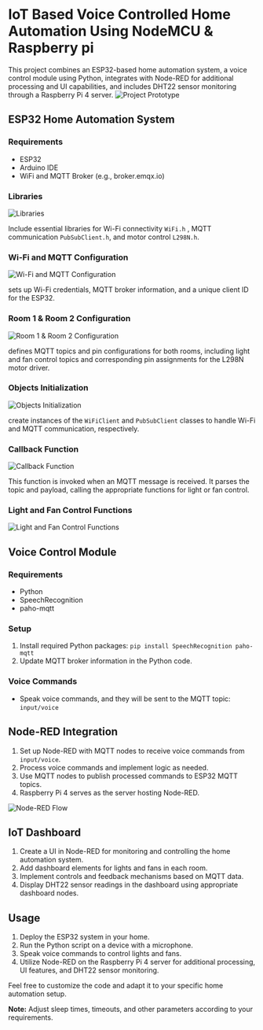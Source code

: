 # IoT Based Voice Controlled Home Automation Using NodeMCU & Raspberry pi
This project combines an ESP32-based home automation system, a voice control module using Python, integrates with Node-RED for additional processing and UI capabilities, and includes DHT22 sensor monitoring through a Raspberry Pi 4 server.
![Project Prototype](https://eu-central.storage.cloudconvert.com/tasks/cb408d4d-df23-465c-9d18-01673c4b2786/b0e7b067-f65e-4900-b5c8-787ba48048a8.webp?X-Amz-Algorithm=AWS4-HMAC-SHA256&X-Amz-Content-Sha256=UNSIGNED-PAYLOAD&X-Amz-Credential=cloudconvert-production%2F20231129%2Ffra%2Fs3%2Faws4_request&X-Amz-Date=20231129T212016Z&X-Amz-Expires=86400&X-Amz-Signature=3385e149291f3417436314d537f3a3f13d6bcd25fe0b97b3c12c8485ddf4ed86&X-Amz-SignedHeaders=host&response-content-disposition=inline%3B%20filename%3D%22b0e7b067-f65e-4900-b5c8-787ba48048a8.webp%22&response-content-type=image%2Fwebp&x-id=GetObject)
## ESP32 Home Automation System

### Requirements
- ESP32
- Arduino IDE
- WiFi and MQTT Broker (e.g., broker.emqx.io)
  
### Libraries
![Libraries](https://eu-central.storage.cloudconvert.com/tasks/c11c9ad6-8455-4f49-bd2d-ee36e4594fa0/Screenshot%20from%202023-12-03%2009-21-36.webp?X-Amz-Algorithm=AWS4-HMAC-SHA256&X-Amz-Content-Sha256=UNSIGNED-PAYLOAD&X-Amz-Credential=cloudconvert-production%2F20231203%2Ffra%2Fs3%2Faws4_request&X-Amz-Date=20231203T012250Z&X-Amz-Expires=86400&X-Amz-Signature=1dc2e61b624ad29c31f4f4116325808f617cb9c45403e2964d271702a7bbfd5d&X-Amz-SignedHeaders=host&response-content-disposition=inline%3B%20filename%3D%22Screenshot%20from%202023-12-03%2009-21-36.webp%22&response-content-type=image%2Fwebp&x-id=GetObject)

Include essential libraries for Wi-Fi connectivity `WiFi.h` , MQTT communication `PubSubClient.h`, and motor control `L298N.h`.

### Wi-Fi and MQTT Configuration
![Wi-Fi and MQTT Configuration](https://eu-central.storage.cloudconvert.com/tasks/1b08f335-0eb6-468f-9c00-2f3ef1f2adfc/Screenshot%20from%202023-12-03%2009-28-55.webp?X-Amz-Algorithm=AWS4-HMAC-SHA256&X-Amz-Content-Sha256=UNSIGNED-PAYLOAD&X-Amz-Credential=cloudconvert-production%2F20231203%2Ffra%2Fs3%2Faws4_request&X-Amz-Date=20231203T012907Z&X-Amz-Expires=86400&X-Amz-Signature=a0642e7479b665aa3789f95a2d533e4353562a82de3fde4666e63b1663d831b8&X-Amz-SignedHeaders=host&response-content-disposition=inline%3B%20filename%3D%22Screenshot%20from%202023-12-03%2009-28-55.webp%22&response-content-type=image%2Fwebp&x-id=GetObject)

sets up Wi-Fi credentials, MQTT broker information, and a unique client ID for the ESP32.

### Room 1 & Room 2 Configuration
![Room 1 & Room 2 Configuration](https://eu-central.storage.cloudconvert.com/tasks/db63e844-5de4-4db5-9bbb-fb5db2fd7e98/Screenshot%20from%202023-12-03%2009-32-16.webp?X-Amz-Algorithm=AWS4-HMAC-SHA256&X-Amz-Content-Sha256=UNSIGNED-PAYLOAD&X-Amz-Credential=cloudconvert-production%2F20231203%2Ffra%2Fs3%2Faws4_request&X-Amz-Date=20231203T013230Z&X-Amz-Expires=86400&X-Amz-Signature=148c6214b16ee55bda6c3f9b3ed23ab033ddd1bbc150858f1fae247e90770717&X-Amz-SignedHeaders=host&response-content-disposition=inline%3B%20filename%3D%22Screenshot%20from%202023-12-03%2009-32-16.webp%22&response-content-type=image%2Fwebp&x-id=GetObject)

defines MQTT topics and pin configurations for both rooms, including light and fan control topics and corresponding pin assignments for the L298N motor driver.

### Objects Initialization
![Objects Initialization](https://eu-central.storage.cloudconvert.com/tasks/9a9603b0-788e-4bf4-8b95-4336df5b0571/Screenshot%20from%202023-12-03%2009-36-34.webp?X-Amz-Algorithm=AWS4-HMAC-SHA256&X-Amz-Content-Sha256=UNSIGNED-PAYLOAD&X-Amz-Credential=cloudconvert-production%2F20231203%2Ffra%2Fs3%2Faws4_request&X-Amz-Date=20231203T013717Z&X-Amz-Expires=86400&X-Amz-Signature=df6639def8f979465c627e00e89c4096546f8bfa6913f50a0ded54f07f85c039&X-Amz-SignedHeaders=host&response-content-disposition=inline%3B%20filename%3D%22Screenshot%20from%202023-12-03%2009-36-34.webp%22&response-content-type=image%2Fwebp&x-id=GetObject)

create instances of the `WiFiClient` and `PubSubClient` classes to handle Wi-Fi and MQTT communication, respectively.

### Callback Function
![Callback Function](https://eu-central.storage.cloudconvert.com/tasks/6bd69c58-42c5-4eb2-93fc-faea591c42a5/Screenshot%20from%202023-12-03%2009-44-39.webp?X-Amz-Algorithm=AWS4-HMAC-SHA256&X-Amz-Content-Sha256=UNSIGNED-PAYLOAD&X-Amz-Credential=cloudconvert-production%2F20231203%2Ffra%2Fs3%2Faws4_request&X-Amz-Date=20231203T014450Z&X-Amz-Expires=86400&X-Amz-Signature=7ca03217259731901948c4991332d73371d54c5851c4347c9fb7d299fcc2d5a2&X-Amz-SignedHeaders=host&response-content-disposition=inline%3B%20filename%3D%22Screenshot%20from%202023-12-03%2009-44-39.webp%22&response-content-type=image%2Fwebp&x-id=GetObject)

This function is invoked when an MQTT message is received. It parses the topic and payload, calling the appropriate functions for light or fan control.

### Light and Fan Control Functions
![Light and Fan Control Functions]()

## Voice Control Module

### Requirements
- Python
- SpeechRecognition
- paho-mqtt

### Setup
1. Install required Python packages: `pip install SpeechRecognition paho-mqtt`
2. Update MQTT broker information in the Python code.

### Voice Commands
- Speak voice commands, and they will be sent to the MQTT topic: `input/voice`

## Node-RED Integration

1. Set up Node-RED with MQTT nodes to receive voice commands from `input/voice`.
2. Process voice commands and implement logic as needed.
3. Use MQTT nodes to publish processed commands to ESP32 MQTT topics.
4. Raspberry Pi 4 serves as the server hosting Node-RED.

![Node-RED Flow](https://eu-central.storage.cloudconvert.com/tasks/20e8386b-9e7f-4010-8b29-5f9210d74fe3/Screenshot%20from%202023-11-30%2005-13-49.webp?X-Amz-Algorithm=AWS4-HMAC-SHA256&X-Amz-Content-Sha256=UNSIGNED-PAYLOAD&X-Amz-Credential=cloudconvert-production%2F20231129%2Ffra%2Fs3%2Faws4_request&X-Amz-Date=20231129T211400Z&X-Amz-Expires=86400&X-Amz-Signature=4ca1d7b7923cfcd3b04d8a8cfba87b929169c078fa86092136a74460c57be676&X-Amz-SignedHeaders=host&response-content-disposition=inline%3B%20filename%3D%22Screenshot%20from%202023-11-30%2005-13-49.webp%22&response-content-type=image%2Fwebp&x-id=GetObject)

## IoT Dashboard

1. Create a UI in Node-RED for monitoring and controlling the home automation system.
2. Add dashboard elements for lights and fans in each room.
3. Implement controls and feedback mechanisms based on MQTT data.
4. Display DHT22 sensor readings in the dashboard using appropriate dashboard nodes.

## Usage

1. Deploy the ESP32 system in your home.
2. Run the Python script on a device with a microphone.
3. Speak voice commands to control lights and fans.
4. Utilize Node-RED on the Raspberry Pi 4 server for additional processing, UI features, and DHT22 sensor monitoring.

Feel free to customize the code and adapt it to your specific home automation setup.

**Note:** Adjust sleep times, timeouts, and other parameters according to your requirements.
